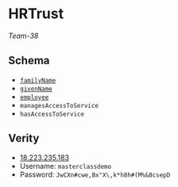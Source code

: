 # HRTrust

_Team-38_

## Schema

- [`familyName`](https://schema.org/familyName)
- [`givenName`](https://schema.org/givenName)
- [`employee`](https://schema.org/employee)
- `managesAccessToService`
- `hasAccessToService`

## Verity

- [18.223.235.183](http://18.223.235.183/)
- Username: `masterclassdemo`
- Password: `JwCXn#cwe,Bx"X\,k*h8h#(M%&8csepD`

